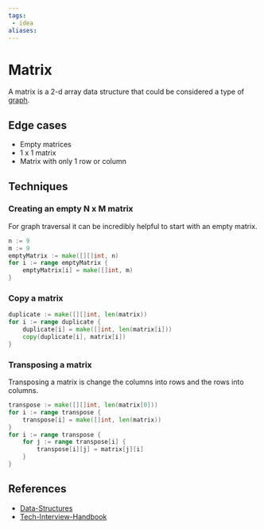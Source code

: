 ```yaml
---
tags:
 - idea
aliases:
---
```


# Matrix

A matrix is a 2-d array data structure that could be considered a type of [graph](Graph.md).

## Edge cases

- Empty matrices
- 1 x 1 matrix
- Matrix with only 1 row or column

## Techniques

### Creating an empty N x M matrix

For graph traversal it can be incredibly helpful to start with an empty matrix.

```go
n := 9
m := 9
emptyMatrix := make([][]int, n)
for i := range emptyMatrix {
	emptyMatrix[i] = make([]int, m)
}
```

### Copy a matrix

```go
duplicate := make([][]int, len(matrix))
for i := range duplicate {
	duplicate[i] = make([]int, len(matrix[i]))
	copy(duplicate[i], matrix[i])
}
```

### Transposing a matrix

Transposing a matrix is change the columns into rows and the rows into columns.

```go
transpose := make([][]int, len(matrix[0]))
for i := range transpose {
	transpose[i] = make([]int, len(matrix))
}
for i := range transpose {
	for j := range transpose[i] {
		transpose[i][j] = matrix[j][i]
	}
}
```

## References

- [Data-Structures](Data-Structures.md)
- [Tech-Interview-Handbook](Tech-Interview-Handbook.md)
